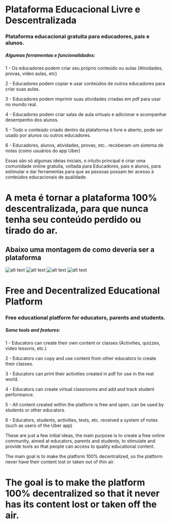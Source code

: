 # Plataforma Educacional Livre e Descentralizada
### Plataforma educacional gratuita para educadores, pais e alunos.
##### Algumas ferramentas e funcionalidades:

1 - Os educadores podem criar seu próprio conteúdo ou aulas (Atividades, provas, vídeo aulas, etc)

2 - Educadores podem copiar e usar conteúdos de outros educadores para criar suas aulas.

3 - Educadores podem imprimir suas atividades criadas em pdf para usar no mundo real.

4 - Educadores podem criar salas de aula virtuais e adicionar e acompanhar desempenho dos alunos.

5 - Todo o conteúdo criado dentro da plataforma é livre e aberto, pode ser usado por alunos ou outros educadores.

6 - Educadores, alunos, atividades, provas, etc.. receberam um sistema de notas (como usuários do app Uber)

Essas são só algumas ideias iniciais, o intuito principal é criar uma comunidade online gratuita,
voltada para Educadores, pais e alunos, para estimular e dar ferramentas para que as pessoas possam ter acesso
à conteúdos educacionais de qualidade.

# A meta é tornar a plataforma 100% descentralizada, para que nunca tenha seu conteúdo perdido ou tirado do ar.

## Abaixo uma montagem de como deveria ser a plataforma

![alt text](https://github.com/JuanCarvalho/FreeEducation/blob/master/MaterialParaDivulgacao/PNGs/exemplos_freeeducation.png)
![alt text](https://github.com/JuanCarvalho/FreeEducation/blob/master/MaterialParaDivulgacao/PNGs/exemplos_criação_questao.png)
![alt text](https://github.com/JuanCarvalho/FreeEducation/blob/master/MaterialParaDivulgacao/PNGs/criando_provas.svg.png)
![alt text](https://github.com/JuanCarvalho/FreeEducation/blob/master/MaterialParaDivulgacao/PNGs/criando_aula.png)

# Free and Decentralized Educational Platform
### Free educational platform for educators, parents and students.
##### Some tools and features:

1 - Educators can create their own content or classes (Activities, quizzes, video lessons, etc.)

2 - Educators can copy and use content from other educators to create their classes.

3 - Educators can print their activities created in pdf for use in the real world.

4 - Educators can create virtual classrooms and add and track student performance.

5 - All content created within the platform is free and open, can be used by students or other educators.

6 - Educators, students, activities, tests, etc. received a system of notes (such as users of the Uber app)

These are just a few initial ideas, the main purpose is to create a free online community,
aimed at educators, parents and students, to stimulate and provide tools so that people can access
to quality educational content.

The main goal is to make the platform 100% decentralized, so the platform
never have their content lost or taken out of thin air.

# The goal is to make the platform 100% decentralized so that it never has its content lost or taken off the air.
